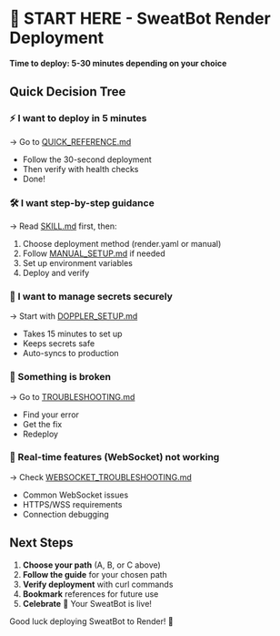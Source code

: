 # 🚀 START HERE - SweatBot Render Deployment

**Time to deploy: 5-30 minutes depending on your choice**

## Quick Decision Tree

### ⚡ I want to deploy in 5 minutes
→ Go to [QUICK_REFERENCE.md](references/QUICK_REFERENCE.md)
- Follow the 30-second deployment
- Then verify with health checks
- Done!

### 🛠️ I want step-by-step guidance
→ Read [SKILL.md](SKILL.md) first, then:
1. Choose deployment method (render.yaml or manual)
2. Follow [MANUAL_SETUP.md](references/MANUAL_SETUP.md) if needed
3. Set up environment variables
4. Deploy and verify

### 🔐 I want to manage secrets securely
→ Start with [DOPPLER_SETUP.md](references/DOPPLER_SETUP.md)
- Takes 15 minutes to set up
- Keeps secrets safe
- Auto-syncs to production

### 🐛 Something is broken
→ Go to [TROUBLESHOOTING.md](references/TROUBLESHOOTING.md)
- Find your error
- Get the fix
- Redeploy

### 📡 Real-time features (WebSocket) not working
→ Check [WEBSOCKET_TROUBLESHOOTING.md](references/WEBSOCKET_TROUBLESHOOTING.md)
- Common WebSocket issues
- HTTPS/WSS requirements
- Connection debugging

## Next Steps

1. **Choose your path** (A, B, or C above)
2. **Follow the guide** for your chosen path
3. **Verify deployment** with curl commands
4. **Bookmark** references for future use
5. **Celebrate** 🎉 Your SweatBot is live!

Good luck deploying SweatBot to Render! 🚀